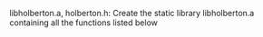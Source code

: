 libholberton.a, holberton.h: Create the static library libholberton.a containing
all the functions listed below